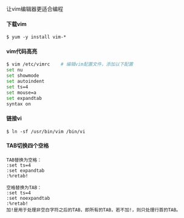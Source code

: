 让vim编辑器更适合编程

#### 下载vim

```shell
$ yum -y install vim-*
```

#### vim代码高亮

```bash
$ vim /etc/vimrc	# 编辑vim配置文件，添加以下配置
set nu
set showmode
set autoindent
set ts=4
set mouse=a
set expandtab
syntax on
```
#### 链接vi

```shell
$ ln -sf /usr/bin/vim /bin/vi
```

#### TAB切换四个空格

```shell
TAB替换为空格：
:set ts=4
:set expandtab
:%retab!

空格替换为TAB：
:set ts=4
:set noexpandtab
:%retab!
加!是用于处理非空白字符之后的TAB，即所有的TAB，若不加!，则只处理行首的TAB。
```


